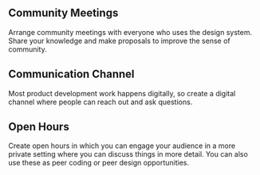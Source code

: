 ## Community Meetings
Arrange community meetings with everyone who uses the design system. Share your knowledge and make proposals to improve the sense of community.
## Communication Channel
Most product development work happens digitally, so create a digital channel where people can reach out and ask questions.
## Open Hours
Create open hours in which you can engage your audience in a more private setting where you can discuss things in more detail. You can also use these as peer coding or peer design opportunities.
